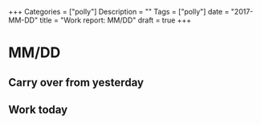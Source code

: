 +++
Categories = ["polly"]
Description = ""
Tags = ["polly"]
date = "2017-MM-DD"
title = "Work report: MM/DD"
draft = true
+++


# MM/DD

## Carry over from yesterday
## Work today
